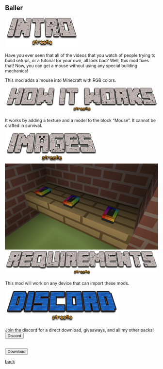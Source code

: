 ## Baller

<img src="/all/intro.png" alt="intro">

Have you ever seen that all of the videos that you watch of people trying to build setups, or a tutorial for your own, all look bad? Well, this mod fixes that!
Now, you can get a mouse without using any special building mechanics!

This mod adds a mouse into Minecraft with RGB colors.

<img src="/all/how.png" alt="howitworks">

It works by adding a texture and a model to the block “Mouse”. It cannot be crafted in survival.

<img src="/all/images.png" alt="images">

<img src="/mouse/mouse.png" alt="mouse">

<img src="/all/req.png" alt="requirements">

This mod will work on any device that can import these mods.

<img src="/all/discord.png" alt="discord">

Join the discord for a direct download, giveaways, and all my other packs!
<a href="https://discord.gg/32DuhaYFH">
<button type="button">Discord</button>
<br><br>

<a href="https://direct-link.net/342615/gaming-mouse-rgb"> 
<button type="button">Download</button> 
</a>

<a href="https://streetle.ml/packs">back</a>
